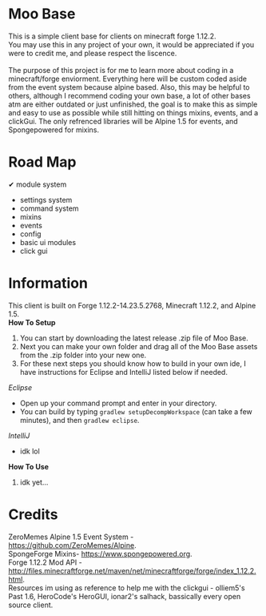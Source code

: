 # Moo Base
This is a simple client base for clients on minecraft forge 1.12.2. <br />
You may use this in any project of your own, it would be appreciated if you were to credit me, and please respect the liscence. <br />
<br />
The purpose of this project is for me to learn more about coding in a minecraft/forge enviorment. Everything here will be custom coded aside from the event system because alpine based. Also, this may be helpful to others, although I recommend coding your own base, a lot of other bases atm are either outdated or just unfinished, the goal is to make this as simple and easy to use as possible while still hitting on things mixins, events, and a clickGui. The only refrenced libraries will be Alpine 1.5 for events, and Spongepowered for mixins. <br />
# Road Map 
✔ module system <br />
- settings system <br />
- command system <br />
- mixins <br />
- events <br />
- config <br />
- basic ui modules <br />
- click gui <br />
# Information
This client is built on Forge 1.12.2-14.23.5.2768, Minecraft 1.12.2, and Alpine 1.5. <br />
**How To Setup** <br />
1. You can start by downloading the latest release .zip file of Moo Base. <br />
2. Next you can make your own folder and drag all of the Moo Base assets from the .zip folder into your new one. <br />
3. For these next steps you should know how to build in your own ide, I have instructions for Eclipse and IntelliJ listed below if needed. <br />

*Eclipse* <br />
- Open up your command prompt and enter in your directory. <br />
- You can build by typing `gradlew setupDecompWorkspace` (can take a few minutes), and then `gradlew eclipse`. <br />

*IntelliJ*
- idk lol <br />

**How To Use** <br />
1. idk yet... <br />
# Credits
ZeroMemes Alpine 1.5 Event System - https://github.com/ZeroMemes/Alpine. <br />
SpongeForge Mixins- https://www.spongepowered.org. <br />
Forge 1.12.2 Mod API - http://files.minecraftforge.net/maven/net/minecraftforge/forge/index_1.12.2.html. <br />
Resources im using as reference to help me with the clickgui - olliem5's Past 1.6, HeroCode's HeroGUI, ionar2's salhack, bassically every open source client.
